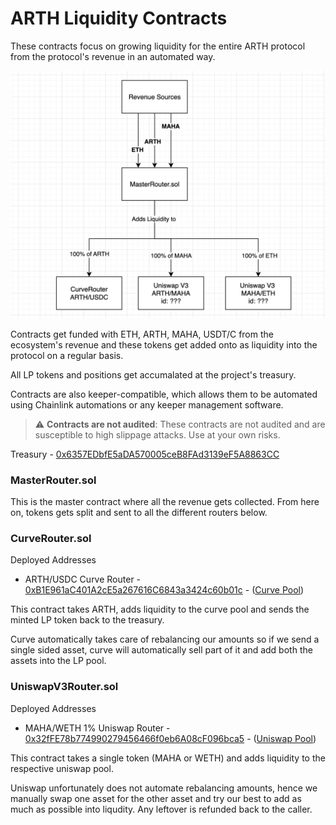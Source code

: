 # ARTH Liquidity Contracts

These contracts focus on growing liquidity for the entire ARTH protocol from the protocol's revenue in an automated way.

![Liquidity Router](./router.png "Liquidity Router flow")

Contracts get funded with ETH, ARTH, MAHA, USDT/C from the ecosystem's revenue and these tokens get added onto as liquidity into the protocol on a regular basis.

All LP tokens and positions get accumalated at the project's treasury.

Contracts are also keeper-compatible, which allows them to be automated using Chainlink automations or any keeper management software.

> :warning: **Contracts are not audited**: These contracts are not audited and are susceptible to high slippage attacks. Use at your own risks.

Treasury - [0x6357EDbfE5aDA570005ceB8FAd3139eF5A8863CC](https://etherscan.io/address/0x6357EDbfE5aDA570005ceB8FAd3139eF5A8863CC)

### MasterRouter.sol

This is the master contract where all the revenue gets collected. From here on, tokens gets split and sent to all the different routers below.

### CurveRouter.sol

Deployed Addresses

- ARTH/USDC Curve Router - [0xB1E961aC401A2cE5a267616C6843a3424c60b01c](https://etherscan.io/address/0xB1E961aC401A2cE5a267616C6843a3424c60b01c) - ([Curve Pool](https://curve.fi/#/ethereum/pools/factory-crypto-185/deposit))

This contract takes ARTH, adds liquidity to the curve pool and sends the minted LP token back to the treasury.

Curve automatically takes care of rebalancing our amounts so if we send a single sided asset, curve will automatically sell part of it and add both the assets into the LP pool.

### UniswapV3Router.sol

Deployed Addresses

- MAHA/WETH 1% Uniswap Router - [0x32fFE78b774990279456466f0eb6A08cF096bca5](https://etherscan.io/address/0x32ffe78b774990279456466f0eb6a08cf096bca5) - ([Uniswap Pool](https://info.uniswap.org/#/pools/0xb28ddf1ee8ee014eafbecd8de979ac8d297931c7))

This contract takes a single token (MAHA or WETH) and adds liquidity to the respective uniswap pool.

Uniswap unfortunately does not automate rebalancing amounts, hence we manually swap one asset for the other asset and try our best to add as much as possible into liqudity. Any leftover is refunded back to the caller.
